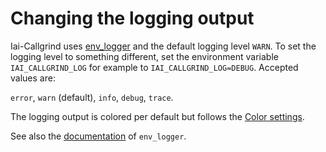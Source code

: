 # Changing the logging output

Iai-Callgrind uses [env_logger](https://docs.rs/env_logger/0.15.2/env_logger/) and the
default logging level `WARN`. To set the logging level to something different,
set the environment variable `IAI_CALLGRIND_LOG` for example to
`IAI_CALLGRIND_LOG=DEBUG`. Accepted values are:

`error`, `warn` (default), `info`, `debug`, `trace`.

The logging output is colored per default but follows the [Color
settings](./color.md).

See also the [documentation](https://docs.rs/env_logger/0.15.2/env_logger/) of `env_logger`.

